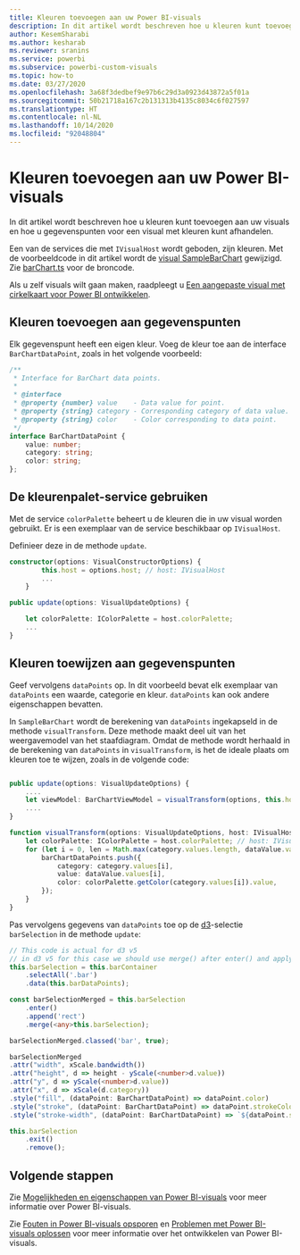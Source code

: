 ```yaml
---
title: Kleuren toevoegen aan uw Power BI-visuals
description: In dit artikel wordt beschreven hoe u kleuren kunt toevoegen aan uw Power BI-visuals en hoe u gegevenspunten voor een visual met kleuren kunt afhandelen.
author: KesemSharabi
ms.author: kesharab
ms.reviewer: sranins
ms.service: powerbi
ms.subservice: powerbi-custom-visuals
ms.topic: how-to
ms.date: 03/27/2020
ms.openlocfilehash: 3a68f3dedbef9e97b6c29d3a0923d43872a5f01a
ms.sourcegitcommit: 50b21718a167c2b131313b4135c8034c6f027597
ms.translationtype: HT
ms.contentlocale: nl-NL
ms.lasthandoff: 10/14/2020
ms.locfileid: "92048804"
---
```

# <a name="add-colors-to-your-power-bi-visuals"></a>Kleuren toevoegen aan uw Power BI-visuals

In dit artikel wordt beschreven hoe u kleuren kunt toevoegen aan uw visuals en hoe u gegevenspunten voor een visual met kleuren kunt afhandelen.

Een van de services die met `IVisualHost` wordt geboden, zijn kleuren.
Met de voorbeeldcode in dit artikel wordt de [visual SampleBarChart](https://github.com/microsoft/PowerBI-visuals-sampleBarChart) gewijzigd.
Zie [barChart.ts](https://github.com/microsoft/PowerBI-visuals-sampleBarChart/blob/master/src/barChart.ts) voor de broncode.

Als u zelf visuals wilt gaan maken, raadpleegt u [Een aangepaste visual met cirkelkaart voor Power BI ontwikkelen](develop-circle-card.md).

## <a name="add-color-to-data-points"></a>Kleuren toevoegen aan gegevenspunten

Elk gegevenspunt heeft een eigen kleur.
Voeg de kleur toe aan de interface `BarChartDataPoint`, zoals in het volgende voorbeeld:

```typescript
/**
 * Interface for BarChart data points.
 *
 * @interface
 * @property {number} value    - Data value for point.
 * @property {string} category - Corresponding category of data value.
 * @property {string} color    - Color corresponding to data point.
 */
interface BarChartDataPoint {
    value: number;
    category: string;
    color: string;
};
```

## <a name="use-the-color-palette-service"></a>De kleurenpalet-service gebruiken

Met de service `colorPalette` beheert u de kleuren die in uw visual worden gebruikt.
Er is een exemplaar van de service beschikbaar op `IVisualHost`.

Definieer deze in de methode `update`.

```typescript
constructor(options: VisualConstructorOptions) {
        this.host = options.host; // host: IVisualHost
        ...
    }

public update(options: VisualUpdateOptions) {

    let colorPalette: IColorPalette = host.colorPalette;
    ...
}
```

## <a name="assigning-color-to-data-points"></a>Kleuren toewijzen aan gegevenspunten

Geef vervolgens `dataPoints` op.
In dit voorbeeld bevat elk exemplaar van `dataPoints` een waarde, categorie en kleur.
`dataPoints` kan ook andere eigenschappen bevatten.

In `SampleBarChart` wordt de berekening van `dataPoints` ingekapseld in de methode `visualTransform`.
Deze methode maakt deel uit van het weergavemodel van het staafdiagram.
Omdat de methode wordt herhaald in de berekening van `dataPoints` in `visualTransform`, is het de ideale plaats om kleuren toe te wijzen, zoals in de volgende code:

```typescript

public update(options: VisualUpdateOptions) {
    ....
    let viewModel: BarChartViewModel = visualTransform(options, this.host);
    ....
}

function visualTransform(options: VisualUpdateOptions, host: IVisualHost): BarChartViewModel {
    let colorPalette: IColorPalette = host.colorPalette; // host: IVisualHost
    for (let i = 0, len = Math.max(category.values.length, dataValue.values.length); i < len; i++) {
        barChartDataPoints.push({
            category: category.values[i],
            value: dataValue.values[i],
            color: colorPalette.getColor(category.values[i]).value,
        });
    }
}
```

Pas vervolgens gegevens van `dataPoints` toe op de [d3](https://d3js.org/)-selectie `barSelection` in de methode `update`:

```typescript
// This code is actual for d3 v5
// in d3 v5 for this case we should use merge() after enter() and apply changes on barSelectionMerged
this.barSelection = this.barContainer
    .selectAll('.bar')
    .data(this.barDataPoints);

const barSelectionMerged = this.barSelection
    .enter()
    .append('rect')
    .merge(<any>this.barSelection);

barSelectionMerged.classed('bar', true);

barSelectionMerged
.attr("width", xScale.bandwidth())
.attr("height", d => height - yScale(<number>d.value))
.attr("y", d => yScale(<number>d.value))
.attr("x", d => xScale(d.category))
.style("fill", (dataPoint: BarChartDataPoint) => dataPoint.color)
.style("stroke", (dataPoint: BarChartDataPoint) => dataPoint.strokeColor)
.style("stroke-width", (dataPoint: BarChartDataPoint) => `${dataPoint.strokeWidth}px`);

this.barSelection
    .exit()
    .remove();
```

## <a name="next-steps"></a>Volgende stappen

Zie [Mogelijkheden en eigenschappen van Power BI-visuals](capabilities.md) voor meer informatie over Power BI-visuals.

Zie [Fouten in Power BI-visuals opsporen](visuals-how-to-debug.md) en [Problemen met Power BI-visuals oplossen](power-bi-custom-visuals-troubleshoot.md) voor meer informatie over het ontwikkelen van Power BI-visuals.
